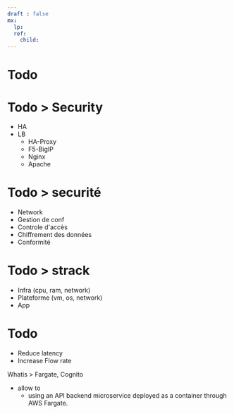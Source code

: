```yaml
---
draft : false
mx:
  lp:
  ref:
    child:
---
```



# Todo
# Todo > Security
- HA
- LB
  - HA-Proxy
  - F5-BigIP
  - Nginx
  - Apache
# Todo > securité
- Network
- Gestion de conf
- Controle d'accès
- Chiffrement des données
- Conformité
# Todo > strack
- Infra (cpu, ram, network)
- Plateforme (vm, os, network)
- App
# Todo
- Reduce latency
- Increase Flow rate

Whatis > Fargate, Cognito
  - allow to
    - using an API backend microservice deployed as a container through AWS Fargate.
